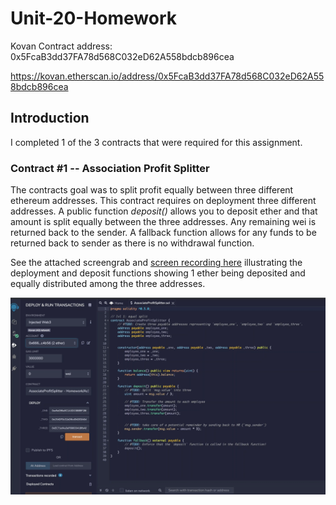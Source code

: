 # Unit-20-Homework

Kovan Contract address:  0x5FcaB3dd37FA78d568C032eD62A558bdcb896cea

https://kovan.etherscan.io/address/0x5FcaB3dd37FA78d568C032eD62A558bdcb896cea

## Introduction
I completed 1 of the 3 contracts that were required for this assignment.  

### Contract #1 -- Association Profit Splitter
The contracts goal was to split profit equally between three different ethereum addresses.  This contract requires on deployment three different addresses.  A public function <i>deposit()</i> allows you to deposit ether and that amount is split equally between the three addresses.  Any remaining wei is returned back to the sender.  A fallback function allows for any funds to be returned back to sender as there is no withdrawal function.

See the attached screengrab and 
[screen recording here](https://drive.google.com/file/d/1cuRpEUQKA1-Ju-FDgxNKOVzQ0xjyYc6C/view?usp=sharing) illustrating the deployment and deposit functions showing 1 ether being deposited and equally distributed among the three addresses.

![alt text](screengrab.png)

